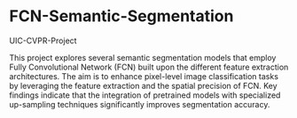# FCN-Semantic-Segmentation
UIC-CVPR-Project

This project explores several semantic segmentation models that employ Fully Convolutional Network (FCN) built upon the different feature extraction architectures. The aim is to enhance pixel-level image classification tasks by leveraging the feature extraction and the spatial precision of FCN. Key findings indicate that the integration of pretrained models with specialized up-sampling techniques significantly improves segmentation accuracy.
